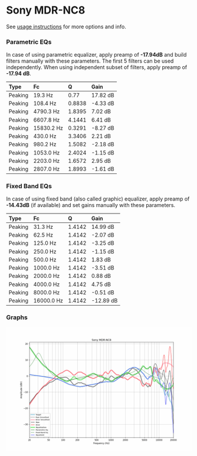 # Sony MDR-NC8
See [usage instructions](https://github.com/jaakkopasanen/AutoEq#usage) for more options and info.

### Parametric EQs
In case of using parametric equalizer, apply preamp of **-17.94dB** and build filters manually
with these parameters. The first 5 filters can be used independently.
When using independent subset of filters, apply preamp of **-17.94 dB**.

| Type    | Fc         |      Q | Gain     |
|:--------|:-----------|:-------|:---------|
| Peaking | 19.3 Hz    | 0.77   | 17.82 dB |
| Peaking | 108.4 Hz   | 0.8838 | -4.33 dB |
| Peaking | 4790.3 Hz  | 1.8395 | 7.02 dB  |
| Peaking | 6607.8 Hz  | 4.1441 | 6.41 dB  |
| Peaking | 15830.2 Hz | 0.3291 | -8.27 dB |
| Peaking | 430.0 Hz   | 3.3406 | 2.21 dB  |
| Peaking | 980.2 Hz   | 1.5082 | -2.18 dB |
| Peaking | 1053.0 Hz  | 2.4024 | -1.15 dB |
| Peaking | 2203.0 Hz  | 1.6572 | 2.95 dB  |
| Peaking | 2807.0 Hz  | 1.8993 | -1.61 dB |

### Fixed Band EQs
In case of using fixed band (also called graphic) equalizer, apply preamp of **-14.43dB**
(if available) and set gains manually with these parameters.

| Type    | Fc         |      Q | Gain      |
|:--------|:-----------|:-------|:----------|
| Peaking | 31.3 Hz    | 1.4142 | 14.99 dB  |
| Peaking | 62.5 Hz    | 1.4142 | -2.07 dB  |
| Peaking | 125.0 Hz   | 1.4142 | -3.25 dB  |
| Peaking | 250.0 Hz   | 1.4142 | -1.15 dB  |
| Peaking | 500.0 Hz   | 1.4142 | 1.83 dB   |
| Peaking | 1000.0 Hz  | 1.4142 | -3.51 dB  |
| Peaking | 2000.0 Hz  | 1.4142 | 0.88 dB   |
| Peaking | 4000.0 Hz  | 1.4142 | 4.75 dB   |
| Peaking | 8000.0 Hz  | 1.4142 | -0.51 dB  |
| Peaking | 16000.0 Hz | 1.4142 | -12.89 dB |

### Graphs
![](./Sony%20MDR-NC8.png)